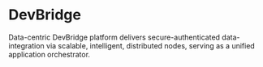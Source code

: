 # DevBridge
Data-centric DevBridge platform delivers secure-authenticated data-integration via scalable, intelligent, distributed nodes, serving as a unified application orchestrator.
